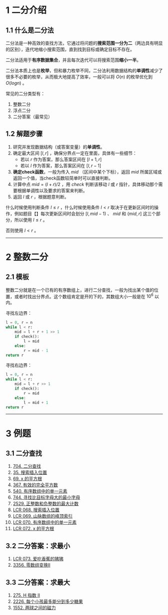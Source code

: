 # 1 二分介绍

## 1.1 什么是二分法

二分法是一种高效的查找方法，它通过将问题的**搜索范围一分为二**（两边具有明显的区别），迭代地缩小搜索范围，直到找到目标或确定目标不存在。

二分法适用于**有序数据集合**，并且每次迭代可以将搜索范围**缩小一半**。

二分法本质上也是**枚举**，但和暴力枚举不同，二分法利用数据结构的**单调性**减少了很多不必要的枚举，从而极大地提高了效率，一般可以将 $O(n)$ 的枚举优化到 $O(logn)$ 。

常见的二分类型有：

1. 整数二分
2. 浮点二分
3. 二分答案（最常见）

## 1.2 解题步骤

1. 研究并发现数据结构（或答案变量）的**单调性**。
2. 确定最大区间 $[l, r]$ ，确保分界点一定在里面，具体有一些细节：
    - 若以 $r$ 作为答案，那么答案区间在 $[l+1, r]$
    - 若以 $l$ 作为答案，那么答案区间在 $[l, r-1]$
3. **确定check函数**，一般为传入 $mid$ （区间中某个下标），返回 $mid$ 所属区域或返回一个值，当check函数较简单时可以直接判断。
4. 计算中点 $mid=(l+r)/2$ ，用 $check$ 判断该移动 $l$ 或 $r$ 指针，具体移动那个需要根据单调性以及要求的答案来判断。
5. 返回 $l$ 或 $r$ ，根据题意判断。

什么时候使用判断条件 $l \leq r$ ，什么时候使用条件 $l < r$ 取决于在更新区间时的操作，例如题目【】每次更新区间时会划分 $[l, mid - 1)$ 、 $mid$ 和 $(mid, r]$ 这三个部分，所以使用 $l \leq r$ 。

否则使用 $l < r$ 。

---

# 2 整数二分

## 2.1 模板

整数二分就是在一个已有的有序数组上，进行二分查找，一般为找出某个值的位置，或者时找出分界点。这个数组肯定是开的下的，其数组大小一般是在 $10^6$ 以内。

寻找左边界：

```python
l = 0, r = n
while l < r:
    mid = l + r + 1 >> 1
    if check():
        l = mid
    else:
        r = mid - 1
return r
```

寻找右边界：

```python
l = 0, r = n
while l < r:
    mid = l + r >> 1
    if check():
        r = mid
    else:
        l = mid + 1
return r
```

---

# 3 例题

## 3.1 二分查找

1. [704. 二分查找](/leetcode/其他/704.%20二分查找.md)
2. [35. 搜索插入位置](/leetcode/2-热题100/11-二分查找/35.%20搜索插入位置.md)
3. [69. x 的平方根](/leetcode/其他/69.%20x%20的平方根.md)
4. [367. 有效的完全平方数](/leetcode/其他/367.%20有效的完全平方数.md)
5. [540. 有序数组中的单一元素](/leetcode/4-每日一题/540.%20有序数组中的单一元素.md)
6. [744. 寻找比目标字母大的最小字母](/leetcode/其他/744.%20寻找比目标字母大的最小字母.md)
7. [2529. 正整数和负整数的最大计数](/leetcode/其他/2529.%20正整数和负整数的最大计数.md)
8. [LCR 068. 搜索插入位置](/leetcode/8-119经典题变种挑战/挑战%2011：二分查找/LCR%20068.%20搜索插入位置.md)
9. [LCR 069. 山脉数组的峰顶索引](/leetcode/8-119经典题变种挑战/挑战%2011：二分查找/LCR%20069.%20山脉数组的峰顶索引.md)
10. [LCR 070. 有序数组中的单一元素](/leetcode/8-119经典题变种挑战/挑战%2011：二分查找/LCR%20070.%20有序数组中的单一元素.md)
11. [LCR 072. x 的平方根](/leetcode/8-119经典题变种挑战/挑战%2011：二分查找/LCR%20072.%20x%20的平方根.md)

## 3.2 二分答案：求最小

1. [LCR 073. 爱吃香蕉的狒狒](/leetcode/8-119经典题变种挑战/挑战%2011：二分查找/LCR%20073.%20爱吃香蕉的狒狒.md)
2. [3356. 零数组变换II](/leetcode/4-每日一题/3356.%20零数组变换II.md)

## 3.3 二分答案：求最大

1. [275. H 指数 II](/leetcode/其他/275.%20H%20指数%20II.md)
2. [2226. 每个小孩最多能分到多少糖果](/leetcode/其他/2226.%20每个小孩最多能分到多少糖果.md)
3. [1552. 两球之间的磁力](/leetcode/4-每日一题/1552.%20两球之间的磁力.md)
